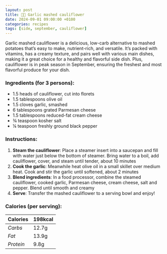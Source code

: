 ```yaml
---
layout: post
title: 👨‍🍳 Garlic mashed cauliflower
date: 2024-09-01 09:00:00 +0100
categories: recipes
tags: [side, september, cauliflower]
---
```


Garlic mashed cauliflower is a delicious, low-carb alternative to mashed potatoes that’s easy to make, nutrient-rich, and versatile. It’s packed with vitamins, has a creamy texture, and pairs well with various main dishes, making it a great choice for a healthy and flavorful side dish. Plus, cauliflower is in peak season in September, ensuring the freshest and most flavorful produce for your dish.

### Ingredients (for 3 persons):
- 1.5 heads of cauliflower, cut into florets
- 1.5 tablespoons olive oil
- 1.5 cloves garlic, smashed
- 6 tablespoons grated Parmesan cheese
- 1.5 tablespoons reduced-fat cream cheese
- ¾ teaspoon kosher salt
- ¼ teaspoon freshly ground black pepper

### Instructions:

1. **Steam the cauliflower**: Place a steamer insert into a saucepan and fill with water just below the bottom of steamer. Bring water to a boil, add cauliflower, cover, and steam until tender, about 10 minutes
2. **Cook the garlic**: Meanwhile heat olive oil in a small skillet over medium heat. Cook and stir the garlic until softened, about 2 minutes
3. **Blend ingredients**: In a food processor, combine the steamed cauliflower, cooked garlic, Parmesan cheese, cream cheese, salt and pepper. Blend until smooth and creamy
4. **Serve**: Transfer the mashed cauliflower to a serving bowl and enjoy!

### Calories (per serving):

| **Calories** | 198kcal |
| ----------- | ----------- |
| *Carbs* | 12.7g |
| *Fat* | 13.9g |
| *Protein* | 9.8g |